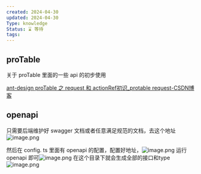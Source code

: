 ```yaml
---
created: 2024-04-30
updated: 2024-04-30
Type: knowledge
Status: ⌛️ 等待
tags:
---
```

## proTable

关于 proTable 里面的一些 api 的初步使用

[ant-design proTable 之 request 和 actionRef初识\_protable request-CSDN博客](https://blog.csdn.net/yutingwu816/article/details/126620983)

## openapi

只需要后端维护好 swagger 文档或者任意满足规范的文档，去这个地址![image.png](https://obsidian-pic-1317906728.cos.ap-nanjing.myqcloud.com/obsidian/20240512161219.png)

然后在 config. ts 里面有 openapi 的配置，配置好地址，![image.png](https://obsidian-pic-1317906728.cos.ap-nanjing.myqcloud.com/obsidian/20240512154934.png)
运行 openapi 即可![image.png](https://obsidian-pic-1317906728.cos.ap-nanjing.myqcloud.com/obsidian/20240512154948.png)
 在这个目录下就会生成全部的接口和type
 ![image.png](https://obsidian-pic-1317906728.cos.ap-nanjing.myqcloud.com/obsidian/20240512155030.png)
